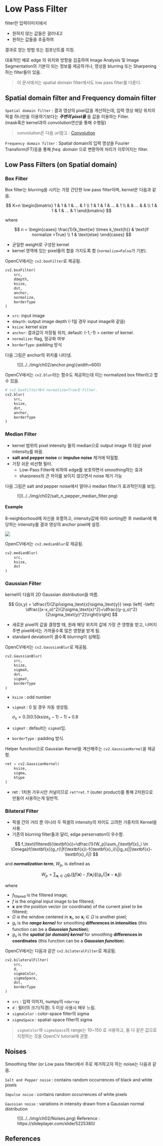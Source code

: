 # Low Pass Filter 

filter란 입력이미지에서 

- 원하지 않는 값들은 걸러내고
- 원하는 값들을 추출하여

결과로 얻는 방법 또는 컴포넌트를 지칭.

대표적인 예로 edge 의 위치와 방향을 검출하여 Image Analysis 및 Image Segmentation의 기본이 되는 정보를 제공하거나, 영상을 blurring 또는 Sharpening하는 filter들이 있음.

> 이 문서에서는 spatial domain filter에서도 low pass filter를 다룬다.

## Spatial domain filter and Frequency domain filter

`Spatial domain filter`
: 결과 영상의 pixel값을 계산하는데, 입력 영상 해당 위치의 픽셀 하나만을 이용하기보다는 ***주변의 pixel들*** 을 값을 이용하는 Filter.  
(mask혹은 kernel과의 convolution연산을 통해 수행됨)  
> convolution은 다음 url참고 : [Convolution](../etc/dip_convolution.md)

`Frequency domain filter`
: Spatial domain의 입력 영상을 Fourier Transform(FT)등을 통해 *freq. domain* 으로 변환하여 처리가 이루어지는 filter.

## Low Pass Filters (on Spatial domain)

### Box Filter

Box filter는 blurring을 시키는 가장 간단한 low pass filter이며, kernel은 다음과 같음.

$$
K=n \begin{bmatrix}
1 & 1 & 1 & ... & 1  \\
1 & 1 & 1 & ... & 1 \\
& & ... & & \\
1 & 1 & 1 & ... & 1
\end{bmatrix}
$$

where

$$
n = \begin{cases} \frac{1}{k_\text{w} \times k_\text{h}}  & \text{if normalize =True} \\
1 & \text{else} \end{cases}
$$

- 균일한 weight로 구성된 kernel
- kernel 영역에 있는 pixel들의 합을 가지도록 함 (`normalize=False`가 기본).

OpenCV에서는 `cv2.boxFilter`로 제공됨.

```Python
cv2.boxFilter(
    src, 
    ddepth, 
    ksize, 
    dst, 
    anchor, 
    normalize, 
    borderType
)
```

- `src`: input image
- `ddepth`: output image depth (-1일 경우 input image와 같음)
- `ksize`: kernel size
- `anchor`: 결과값이 저장될 위치, default: (-1,-1) = center of kernel.
- `normalize`: flag, 정규화 여부
- `borderType`: padding 방식

다음 그림은 anchor의 위치를 나타냄.

<figure markdown>
![](../../img/ch02/anchor.png){width=600}
</figure>

OpenCV에서는 `cv2.blur`라는 함수도 제공하는데 이는 normalized box filter라고 할 수 있음.

```Python
# cv2.boxFilter에서 normalize=True한 Filter.
cv2.blur(
    src, 
    ksize, 
    dst, 
    anchor, 
    borderType
)
```

### Median Filter

- kernel 범위의 pixel intensity 들의 median으로 output image 의 대상 pixel intensity를 바꿈.
- **salt and pepper noise** or **impulse noise** 제거에 탁월함.
- 가장 쉬운 비선형 필터.
    - Low-Pass Filter에 비하여 edge를 보호하면서 smoothing하는 효과
    - sharpness의 큰 차이를 보이지 않으면서 noise 제거 가능

다음 그림은 salt and pepper noise에서 얼마나 median filter가 효과적인지를 보임.

<figure markdown>
![](../../img/ch02/salt_n_pepper_median_filter.png)
</figure>

#### Example

8-neighborhood에 자신을 포함하고, intensity값에 따라 sorting한 후 median에 해당하는 intensity를 결과 영상의 anchor pixel에 설정.

![](../../img/ch02/ex_median_filter.png)

OpenCV에서는 `cv2.medianBlur`로 제공됨.

```Python
cv2.medianBlur(
    src, 
    ksize, 
    dst
)
```

### Gaussian Filter

kernel이 다음의 2D Gaussian distribution을 따름.

$$
G(x,y) = \dfrac{1}{2\pi\sigma_\text{x}\sigma_\text{y}} \exp \left[ -\left( \dfrac{(x-x_o)^2}{2\sigma_\text{x}^2}+\dfrac{(y-y_o)^2}{2\sigma_\text{y}^2}\right)\right]
$$

- 새로운 pixel의 값을 결정할 때, 원래 해당 위치의 값에 가장 큰 영향을 받고, 나머지 주변 pixel에서는 가까울수록 많은 영향을 받게 됨.
- standard deviation이 클수록 blurring이 심해짐.

OpenCV에서는 `cv2.GaussianBlur`로 제공됨.

```Python
cv2.GaussianBlur(
    src, 
    ksize, 
    sigmaX, 
    dst, 
    sigmaY, 
    borderType
)
```
- `ksize` : odd number
- `sigmaX` : 0 일 경우 자동 생성됨.
    
    $\sigma_\text{x}=0.3( 0.5(\text{ksize}_\text{x}-1) -1) +0.8$
    
- `sigmaY` : default는 `sigmaX`임.
- `borderType` : padding 방식.

Helper function으로 Gaussian Kernel을 계산해주는 `cv2.GaussianKernel`을 제공함.

```Python
ret = cv2.GaussianKernel(
    ksize,
    sigma,
    ktype
)
```

* ret : 1차원 가우시안 커널이므로 `ret*ret.T` (outer product)를 통해 2차원으로 만들어 사용하는게 일반적.

### Bilateral Filter

- 픽셀 간의 거리 뿐 아니라 두 픽셀의 intensity의 차이도 고려한 가중치의 Kernel을 사용.
- 기존의 blurring filter들과 달리, edge perservaton이 우수함.

$$
f_\text{filtered}(\textbf{x})=\dfrac{1}{W_p}\sum_{\textbf{x}_i \in \Omega}f(\textbf{x})g_r(\|f(\textbf{x})-f(\textbf{x}_i)\|)g_s(||\textbf{x}-\textbf{x}_i\|)
$$

and ***normalization term***, $W_p$, is defined as

$$
W_p=\sum_{\textbf{x}_i \in \Omega}g_r(\|f(\textbf{x})-f(\textbf{x}_i)\|)g_s(||\textbf{x}-\textbf{x}_i\|) 
$$

where

- $f_\text{filtered}$ is the filtered image;
- $f$ is the original input image to be filtered;
- $\textbf{x}$ are the position vector (or coordinate) of the current pixel to be filtered;
- $\Omega$ is the window centered in $\textbf{x}_i$, so $\textbf{x}_i \in \Omega$  is another pixel;
- $g_r$ is the ***range kernel*** for smoothing **differences in intensities** (this function can be a ***Gaussian function***);
- $g_s$ is the ***spatial (or domain) kernel*** for smoothing **differences in coordinates** (this function can be a ***Gaussian function***).

OpenCV에서는 다음과 같은 `cv2.bilateralFilter`로 제공됨.

```Python
cv2.bilateralFilter(
    src, 
    d, 
    sigmaColor, 
    sigmaSpace, 
    dst, 
    borderType
)
```

- `src` : 입력 이미지, numpy의 `ndarray`
- `d` : 필터의 크기(직경). 5 이상 사용시 매우 느림.
- `sigmaColor` : color-space filter의 sigma
- `sigmaSpace` : spatial-space filter의 sigma

> `sigmaColor`와 `sigmaSpace`의 range는 10~150 로 사용하고, 둘 다 같은 값으로 지정하는 것을 OpenCV tutorial에 권함.

## Noises

Smoothing filter (or Low pass filter)에서 주로 제거하고자 하는 noise는 다음과 같음.

`Salt and Pepper noise`
: contains random occurrences of black and white pixels

`Impulse noise`
: contains random occurrences of white pixels

`Gaussian noise`
: variations in intensity drawn from a Gaussian normal distribution

<figure markdown>
![](../../img/ch02/Noises.png)
<figcap>Reference : https://slideplayer.com/slide/5225380/</figcap>
</figure>

## References

